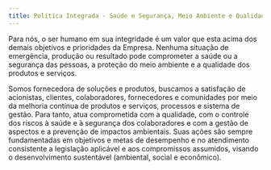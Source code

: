 ```yaml
---
title: Politíca Integrada - Saúde e Segurança, Meio Ambiente e Qualidade
---
```


Para nós, o ser humano em sua integridade é um valor que esta acima dos demais objetivos e prioridades da Empresa.
Nenhuma situação de emergência, produção ou resultado pode comprometer a saúde ou a segurança das pessoas, a proteção do meio ambiente e a qualidade dos produtos e serviços.

Somos fornecedora de soluções e produtos, buscamos a satisfação de acionistas, clientes, colaboradores, fornecedores e comunidades por meio da melhoria contínua de produtos e serviços, processos e sistema de gestão.
Para tanto, atua comprometida  com a qualidade, com o controle dos riscos à saúde e à segurança dos colaboradores e com a gestão de aspectos
e a prevenção de impactos ambientais.
Suas ações são sempre fundamentadas em objetivos e metas de desempenho e no atendimento consistente a legislação aplicável e aos compromissos assumidos, visando o desenvolvimento sustentável (ambiental, social e econômico).